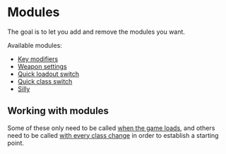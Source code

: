 # Modules

The goal is to let you add and remove the modules you want.

Available modules:

- [Key modifiers](https://github.com/rufio-tf2/key-modifiers)
- [Weapon settings](https://github.com/rufio-tf2/rufio-config/blob/master/cfg/modules/weapon_slot_settings.cfg)
- [Quick loadout switch](https://github.com/rufio-tf2/quick-loadout-switch)
- [Quick class switch](https://github.com/rufio-tf2/quick-class-switch)
- [Silly](https://github.com/rufio-tf2/rufio-config/blob/master/cfg/modules/silly.cfg)

## Working with modules

Some of these only need to be called [when the game loads](https://github.com/rufio-tf2/rufio-config/blob/master/cfg/autoexec.cfg), and others need to be called [with every class change](https://github.com/rufio-tf2/rufio-config/blob/master/cfg/classes/base_class.cfg) in order to establish a starting point.
